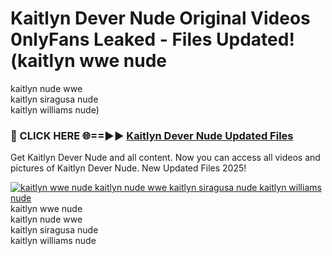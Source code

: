 # Kaitlyn Dever Nude Original Videos 0nlyFans Leaked - Files Updated! (kaitlyn wwe nude<br>
kaitlyn nude wwe<br>
kaitlyn siragusa nude<br>
kaitlyn williams nude)

<h3>🔴 CLICK HERE 🌐==►► <a href="https://tinyurl.com/2p9ay9w9" rel="nofollow">Kaitlyn Dever Nude Updated Files</a></h3>

Get Kaitlyn Dever Nude and all content. Now you can access all videos and pictures of Kaitlyn Dever Nude. New Updated Files 2025!

[![kaitlyn wwe nude<br>
kaitlyn nude wwe<br>
kaitlyn siragusa nude<br>
kaitlyn williams nude](https://i.imgur.com/KQgVmj3.gif)](https://tinyurl.com/2p9ay9w9)
kaitlyn wwe nude<br>
kaitlyn nude wwe<br>
kaitlyn siragusa nude<br>
kaitlyn williams nude